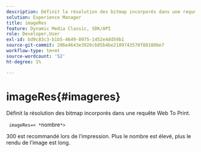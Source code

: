 ```yaml
---
description: Définit la résolution des bitmap incorporés dans une requête Web To Print.
solution: Experience Manager
title: imageRes
feature: Dynamic Media Classic, SDK/API
role: Developer,User
exl-id: bd9c83c3-b1b5-4649-8975-1452e4dd59b1
source-git-commit: 206e4643e3926cb85b4be2189743578f88180be7
workflow-type: tm+mt
source-wordcount: '52'
ht-degree: 1%

---
```


# imageRes{#imageres}

Définit la résolution des bitmap incorporés dans une requête Web To Print.

` imageRes=< *`nombre`*>`

300 est recommandé lors de l’impression. Plus le nombre est élevé, plus le rendu de l’image est long.
